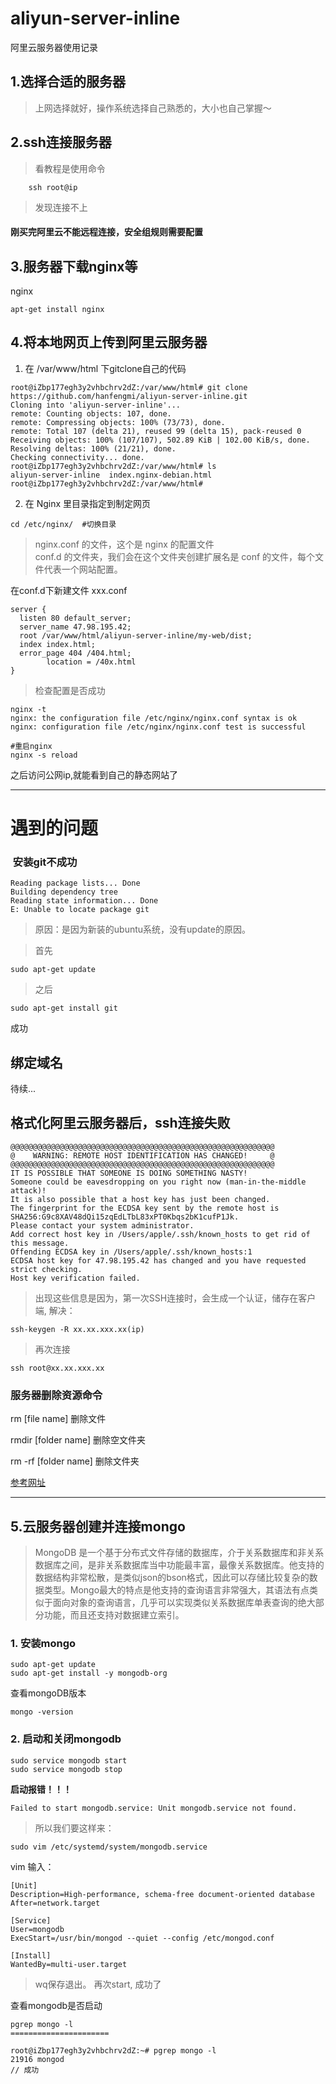 # aliyun-server-inline
阿里云服务器使用记录

## 1.选择合适的服务器
> 上网选择就好，操作系统选择自己熟悉的，大小也自己掌握～
## 2.ssh连接服务器
> 看教程是使用命令
```
    ssh root@ip
```
> 发现连接不上
#### 刚买完阿里云不能远程连接，安全组规则需要配置

## 3.服务器下载nginx等
nginx 
```
apt-get install nginx
```

## 4.将本地网页上传到阿里云服务器
1. 在    /var/www/html  下gitclone自己的代码
```
root@iZbp177egh3y2vhbchrv2dZ:/var/www/html# git clone https://github.com/hanfengmi/aliyun-server-inline.git
Cloning into 'aliyun-server-inline'...
remote: Counting objects: 107, done.
remote: Compressing objects: 100% (73/73), done.
remote: Total 107 (delta 21), reused 99 (delta 15), pack-reused 0
Receiving objects: 100% (107/107), 502.89 KiB | 102.00 KiB/s, done.
Resolving deltas: 100% (21/21), done.
Checking connectivity... done.
root@iZbp177egh3y2vhbchrv2dZ:/var/www/html# ls
aliyun-server-inline  index.nginx-debian.html
root@iZbp177egh3y2vhbchrv2dZ:/var/www/html#
```
2. 在 Nginx 里目录指定到制定网页
```
cd /etc/nginx/  #切换目录
```
> nginx.conf 的文件，这个是 nginx 的配置文件   
>conf.d 的文件夹，我们会在这个文件夹创建扩展名是 conf 的文件，每个文件代表一个网站配置。

在conf.d下新建文件 xxx.conf
```
server {
  listen 80 default_server;
  server_name 47.98.195.42;
  root /var/www/html/aliyun-server-inline/my-web/dist;
  index index.html;
  error_page 404 /404.html;
        location = /40x.html
}
```
> 检查配置是否成功
```
nginx -t
nginx: the configuration file /etc/nginx/nginx.conf syntax is ok
nginx: configuration file /etc/nginx/nginx.conf test is successful

#重启nginx
nginx -s reload
```
之后访问公网ip,就能看到自己的静态网站了

---
# 遇到的问题
###  安装git不成功
```
Reading package lists... Done
Building dependency tree
Reading state information... Done
E: Unable to locate package git
```

>原因：是因为新装的ubuntu系统，没有update的原因。   

> 首先
```
sudo apt-get update
```
> 之后
```
sudo apt-get install git
```
成功

## 绑定域名
待续...

## 格式化阿里云服务器后，ssh连接失败
```
@@@@@@@@@@@@@@@@@@@@@@@@@@@@@@@@@@@@@@@@@@@@@@@@@@@@@@@@@@@
@    WARNING: REMOTE HOST IDENTIFICATION HAS CHANGED!     @
@@@@@@@@@@@@@@@@@@@@@@@@@@@@@@@@@@@@@@@@@@@@@@@@@@@@@@@@@@@
IT IS POSSIBLE THAT SOMEONE IS DOING SOMETHING NASTY!
Someone could be eavesdropping on you right now (man-in-the-middle attack)!
It is also possible that a host key has just been changed.
The fingerprint for the ECDSA key sent by the remote host is
SHA256:G9c8XAV48dQi15zqEdLTbL83xPT0Kbqs2bK1cufP1Jk.
Please contact your system administrator.
Add correct host key in /Users/apple/.ssh/known_hosts to get rid of this message.
Offending ECDSA key in /Users/apple/.ssh/known_hosts:1
ECDSA host key for 47.98.195.42 has changed and you have requested strict checking.
Host key verification failed.

```
> 出现这些信息是因为，第一次SSH连接时，会生成一个认证，储存在客户端,
> 解决：
```
ssh-keygen -R xx.xx.xxx.xx(ip)
```
> 再次连接 
```
ssh root@xx.xx.xxx.xx
```



### 服务器删除资源命令

rm [file name] 删除文件

rmdir [folder name] 删除空文件夹

rm -rf [folder name] 删除文件夹

[参考网址](https://my.oschina.net/u/2002738/blog/481598)

---


## 5.云服务器创建并连接mongo
> MongoDB 是一个基于分布式文件存储的数据库，介于关系数据库和非关系数据库之间，是非关系数据库当中功能最丰富，最像关系数据库。他支持的数据结构非常松散，是类似json的bson格式，因此可以存储比较复杂的数据类型。Mongo最大的特点是他支持的查询语言非常强大，其语法有点类似于面向对象的查询语言，几乎可以实现类似关系数据库单表查询的绝大部分功能，而且还支持对数据建立索引。

### 1. 安装mongo
```
sudo apt-get update
sudo apt-get install -y mongodb-org
```

查看mongoDB版本
```
mongo -version
```

### 2. 启动和关闭mongodb
```
sudo service mongodb start
sudo service mongodb stop
```
**启动报错！！！**
```
Failed to start mongodb.service: Unit mongodb.service not found.
```
> 所以我们要这样来：    
```
sudo vim /etc/systemd/system/mongodb.service
```
vim 输入：
```
[Unit]
Description=High-performance, schema-free document-oriented database
After=network.target

[Service]
User=mongodb
ExecStart=/usr/bin/mongod --quiet --config /etc/mongod.conf

[Install]
WantedBy=multi-user.target
```
> wq保存退出。    再次start, 成功了



查看mongodb是否启动 
```
pgrep mongo -l 
======================

root@iZbp177egh3y2vhbchrv2dZ:~# pgrep mongo -l
21916 mongod
// 成功
```







